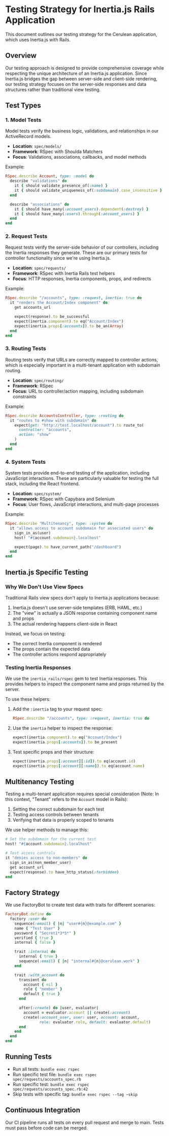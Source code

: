 # Testing Strategy for Inertia.js Rails Application

This document outlines our testing strategy for the Cerulean application, which uses Inertia.js with Rails.

## Overview

Our testing approach is designed to provide comprehensive coverage while respecting the unique architecture of an Inertia.js application. Since Inertia.js bridges the gap between server-side and client-side rendering, our testing strategy focuses on the server-side responses and data structures rather than traditional view testing.

## Test Types

### 1. Model Tests

Model tests verify the business logic, validations, and relationships in our ActiveRecord models.

- **Location**: `spec/models/`
- **Framework**: RSpec with Shoulda Matchers
- **Focus**: Validations, associations, callbacks, and model methods

Example:

```ruby
RSpec.describe Account, type: :model do
  describe "validations" do
    it { should validate_presence_of(:name) }
    it { should validate_uniqueness_of(:subdomain).case_insensitive }
  end

  describe "associations" do
    it { should have_many(:account_users).dependent(:destroy) }
    it { should have_many(:users).through(:account_users) }
  end
end
```

### 2. Request Tests

Request tests verify the server-side behavior of our controllers, including the Inertia responses they generate. These are our primary tests for controller functionality since we're using Inertia.js.

- **Location**: `spec/requests/`
- **Framework**: RSpec with Inertia Rails test helpers
- **Focus**: HTTP responses, Inertia components, props, and redirects

Example:

```ruby
RSpec.describe "/accounts", type: :request, inertia: true do
  it "renders the Account/Index component" do
    get accounts_url

    expect(response).to be_successful
    expect(inertia.component).to eq("Account/Index")
    expect(inertia.props[:accounts]).to be_an(Array)
  end
end
```

### 3. Routing Tests

Routing tests verify that URLs are correctly mapped to controller actions, which is especially important in a multi-tenant application with subdomain routing.

- **Location**: `spec/routing/`
- **Framework**: RSpec
- **Focus**: URL to controller/action mapping, including subdomain constraints

Example:

```ruby
RSpec.describe AccountsController, type: :routing do
  it "routes to #show with subdomain" do
    expect(get: "http://test.localhost/account").to route_to(
      controller: "accounts",
      action: "show"
    )
  end
end
```

### 4. System Tests

System tests provide end-to-end testing of the application, including JavaScript interactions. These are particularly valuable for testing the full stack, including the React frontend.

- **Location**: `spec/system/`
- **Framework**: RSpec with Capybara and Selenium
- **Focus**: User flows, JavaScript interactions, and multi-page processes

Example:

```ruby
RSpec.describe "Multitenancy", type: :system do
  it "allows access to account subdomain for associated users" do
    sign_in_as(user)
    host! "#{account.subdomain}.localhost"

    expect(page).to have_current_path("/dashboard")
  end
end
```

## Inertia.js Specific Testing

### Why We Don't Use View Specs

Traditional Rails view specs don't apply to Inertia.js applications because:

1. Inertia.js doesn't use server-side templates (ERB, HAML, etc.)
2. The "view" is actually a JSON response containing component name and props
3. The actual rendering happens client-side in React

Instead, we focus on testing:

- The correct Inertia component is rendered
- The props contain the expected data
- The controller actions respond appropriately

### Testing Inertia Responses

We use the `inertia_rails/rspec` gem to test Inertia responses. This provides helpers to inspect the component name and props returned by the server.

To use these helpers:

1. Add the `:inertia` tag to your request spec:

   ```ruby
   RSpec.describe "/accounts", type: :request, inertia: true do
   ```

2. Use the `inertia` helper to inspect the response:

   ```ruby
   expect(inertia.component).to eq("Account/Index")
   expect(inertia.props[:accounts]).to be_present
   ```

3. Test specific props and their structure:
   ```ruby
   expect(inertia.props[:account][:id]).to eq(account.id)
   expect(inertia.props[:account][:name]).to eq(account.name)
   ```

## Multitenancy Testing

Testing a multi-tenant application requires special consideration (Note: In this context, "Tenant" refers to the `Account` model in Rails):

1. Setting the correct subdomain for each test
2. Testing access controls between tenants
3. Verifying that data is properly scoped to tenants

We use helper methods to manage this:

```ruby
# Set the subdomain for the current test
host! "#{account.subdomain}.localhost"

# Test access controls
it "denies access to non-members" do
  sign_in_as(non_member_user)
  get account_url
  expect(response).to have_http_status(:forbidden)
end
```

## Factory Strategy

We use FactoryBot to create test data with traits for different scenarios:

```ruby
FactoryBot.define do
  factory :user do
    sequence(:email) { |n| "user#{n}@example.com" }
    name { "Test User" }
    password { "Secret1*3*5*" }
    verified { true }
    internal { false }

    trait :internal do
      internal { true }
      sequence(:email) { |n| "internal#{n}@cerulean.work" }
    end

    trait :with_account do
      transient do
        account { nil }
        role { "member" }
        default { true }
      end

      after(:create) do |user, evaluator|
        account = evaluator.account || create(:account)
        create(:account_user, user: user, account: account,
               role: evaluator.role, default: evaluator.default)
      end
    end
  end
end
```

## Running Tests

- Run all tests: `bundle exec rspec`
- Run specific test file: `bundle exec rspec spec/requests/accounts_spec.rb`
- Run specific test: `bundle exec rspec spec/requests/accounts_spec.rb:42`
- Skip tests with specific tag: `bundle exec rspec --tag ~skip`

## Continuous Integration

Our CI pipeline runs all tests on every pull request and merge to main. Tests must pass before code can be merged.
